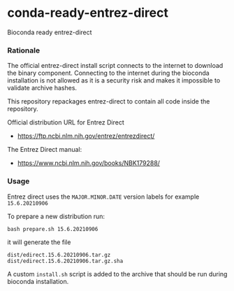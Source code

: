 # conda-ready-entrez-direct

Bioconda ready entrez-direct

### Rationale

The official entrez-direct install script connects to the internet to download the binary component. Connecting to the internet during the bioconda installation is not allowed as it is a security risk and makes it impossible to validate archive hashes.

This repository repackages entrez-direct to contain all code inside the repository.

Official distribution URL for Entrez Direct

* https://ftp.ncbi.nlm.nih.gov/entrez/entrezdirect/

The Entrez Direct manual:

* https://www.ncbi.nlm.nih.gov/books/NBK179288/

### Usage

Entrez direct uses the  `MAJOR.MINOR.DATE` version labels for example `15.6.20210906`

To prepare a new distribution run:

    bash prepare.sh 15.6.20210906

it will generate the file

    dist/edirect.15.6.20210906.tar.gz
    dist/edirect.15.6.20210906.tar.gz.sha

A custom `install.sh` script is added to the archive that should be run during bioconda installation.


